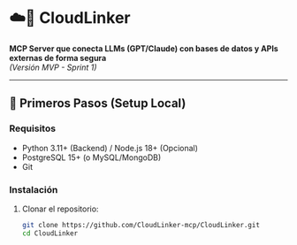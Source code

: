 # ☁️🔗 CloudLinker 
**MCP Server que conecta LLMs (GPT/Claude) con bases de datos y APIs externas de forma segura**  
*(Versión MVP - Sprint 1)*  

---

## 🚀 **Primeros Pasos (Setup Local)**  
### **Requisitos**  
- Python 3.11+ (Backend) / Node.js 18+ (Opcional)  
- PostgreSQL 15+ (o MySQL/MongoDB)  
- Git  

### **Instalación**  
1. Clonar el repositorio:  
   ```bash  
   git clone https://github.com/CloudLinker-mcp/CloudLinker.git  
   cd CloudLinker  
